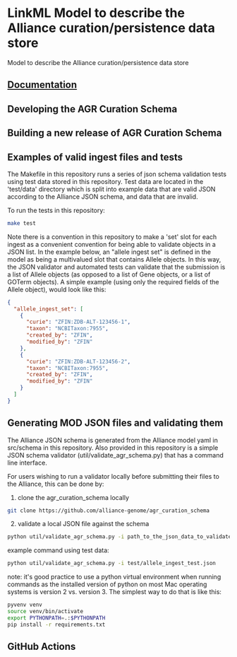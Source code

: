 # LinkML Model to describe the Alliance curation/persistence data store
Model to describe the Alliance curation/persistence data store

## [Documentation](https://alliance-genome.github.io/agr_curation_schema/)

## Developing the AGR Curation Schema 


## Building a new release of AGR Curation Schema

## Examples of valid ingest files and tests

The Makefile in this repository runs a series of json schema validation tests using test data stored in this repository.
Test data are located in the 'test/data' directory which is split into example data that are valid JSON according
to the Alliance JSON schema, and data that are invalid.  

To run the tests in this repository:
```bash
make test
```

Note there is a convention in this repository to make a 'set' slot for each ingest as a convenient convention for 
being able to validate objects in a JSON list.  In the example below, an "allele ingest set" is defined in the 
model as being a multivalued slot that contains Allele objects.  In this way, the JSON validator and automated
tests can validate that the submission is a list of Allele objects (as opposed to a list of Gene objects, or a 
list of GOTerm objects).  A simple example (using only the required fields of the Allele object), would look like this:

```json
{
  "allele_ingest_set": [
    {
      "curie": "ZFIN:ZDB-ALT-123456-1",
      "taxon": "NCBITaxon:7955",
      "created_by": "ZFIN",
      "modified_by": "ZFIN"
    },
    {
      "curie": "ZFIN:ZDB-ALT-123456-2",
      "taxon": "NCBITaxon:7955",
      "created_by": "ZFIN",
      "modified_by": "ZFIN"
    }
  ]
}
```


## Generating MOD JSON files and validating them

The Alliance JSON schema is generated from the Alliance model yaml in src/schema in this repository.  Also provided in 
this repository is a simple JSON schema validator (util/validate_agr_schema.py) that has a command line interface.

For users wishing to run a validator locally before submitting their files to the Alliance, this can be done by:

1. clone the agr_curation_schema locally 
```bash
git clone https://github.com/alliance-genome/agr_curation_schema
```

2. validate a local JSON file against the schema
```bash
python util/validate_agr_schema.py -i path_to_the_json_data_to_validate
```

example command using test data:
```bash
python util/validate_agr_schema.py -i test/allele_ingest_test.json
```

note: it's good practice to use a python virtual environment when running commands as the installed version of python
on most Mac operating systems is version 2 vs. version 3.  The simplest way to do that is like this:
```bash
pyvenv venv
source venv/bin/activate
export PYTHONPATH=.:$PYTHONPATH
pip install -r requirements.txt
```

## GitHub Actions


